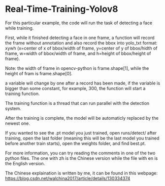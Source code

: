 # Real-Time-Training-Yolov8

For this particular example, the code will run the task of detecting a face while training.

First, while it finished detecting a face in one frame, a function will record the frame without annotation and also record the bbox into yolo_txt format: xywh (x=center of x of bbox/width of frame, y=center of y of bbox/hidth of frame, w=width of bbox/width of frame, and h=height of bbox/height of frame).

Note: the width of frame in opencv-python is frame.shape[1], while the height of fram is frame.shape[0]. 

a variable will change by one after a record has been made, if the variable is bigger than some constant, for example, 300, the function will start a training function.

The training function is a thread that can run parallel with the detection system.

After the training is complete, the model will be automaticly replaced by the newest one.

If you wanted to see the .pt model you just trained, open runs/detect/ after training, open the last folder (meaning this will be the last model you trained before another train starts), open the weights folder, and find best.pt.

For more information, you can try reading the comments in one of the two python files. The one with zh is the Chinese version while the file with en is the English version.

The Chinese explaination is written by me, it can be found in this webpage: https://blog.csdn.net/walchina2017/article/details/130334374
